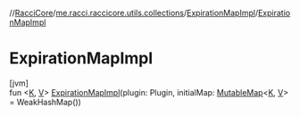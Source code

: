 //[RacciCore](../../../index.md)/[me.racci.raccicore.utils.collections](../index.md)/[ExpirationMapImpl](index.md)/[ExpirationMapImpl](-expiration-map-impl.md)

# ExpirationMapImpl

[jvm]\
fun &lt;[K](index.md), [V](index.md)&gt; [ExpirationMapImpl](-expiration-map-impl.md)(plugin: Plugin, initialMap: [MutableMap](https://kotlinlang.org/api/latest/jvm/stdlib/kotlin.collections/-mutable-map/index.html)&lt;[K](index.md), [V](index.md)&gt; = WeakHashMap())
